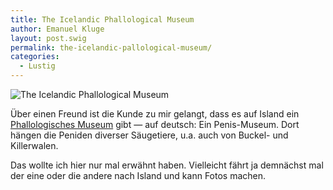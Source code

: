 ```yaml
---
title: The Icelandic Phallological Museum
author: Emanuel Kluge
layout: post.swig
permalink: the-icelandic-pallological-museum/
categories:
  - Lustig
---
```


<noscript data-src="/archive/wp-content/uploads/2009/06/icelandic-phallological-museum-480x195.png" data-alt="The Icelandic Phallological Museum">
<img src="/archive/wp-content/uploads/2009/06/icelandic-phallological-museum-480x195.png" alt="The Icelandic Phallological Museum">
</noscript>

Über einen Freund ist die Kunde zu mir gelangt, dass es auf Island ein [Phallologisches Museum][ismennt] gibt &mdash; auf deutsch: Ein Penis-Museum. Dort hängen die Peniden diverser Säugetiere, u.a. auch von Buckel- und Killerwalen.

Das wollte ich hier nur mal erwähnt haben. Vielleicht fährt ja demnächst mal der eine oder die andere nach Island und kann Fotos machen.

[ismennt]: http://www.ismennt.is/not/phallus/ger.htm
